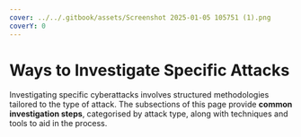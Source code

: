 ```yaml
---
cover: ../../.gitbook/assets/Screenshot 2025-01-05 105751 (1).png
coverY: 0
---
```


# Ways to Investigate Specific Attacks

Investigating specific cyberattacks involves structured methodologies tailored to the type of attack. The subsections of this page provide **common investigation steps**, categorised by attack type, along with techniques and tools to aid in the process.
